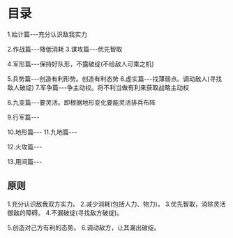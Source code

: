 # 目录
1.始计篇---充分认识敌我实力

2.作战篇---降低消耗
3.谋攻篇---优先智取

4.军形篇---保持好队形，不露破绽(不给敌人可乘之机)

5.兵势篇---创造有利形势。创造有利态势
6.虚实篇---找薄弱点。调动敌人(寻找敌人破绽)
7.军争篇---争主动权。将不利当做有利来获取战略主动权

8.九变篇---要灵活。即根据地形变化要能灵活排兵布阵

9.行军篇---

10.地形篇---
11.九地篇---

12.火攻篇---

13.用间篇---

## 原则
1.充分认识敌我双方实力。
2.减少消耗(包括人力、物力)。
3.优先智取，消除灵活御敌的障碍。
4.不漏破绽(寻找敌方破绽)。

5.创造对己方有利的态势。
6.调动敌方，让其漏出破绽。

